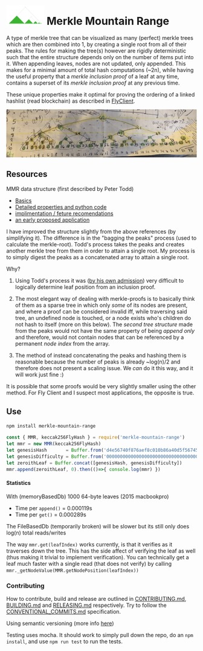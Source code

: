 # <img src="img/logo.png" alt="alt text" width="100" height="whatever"> Merkle Mountain Range

A type of merkle tree that can be visualized as many (perfect) merkle trees which are then combined into 1, by creating a single root from all of their peaks. The rules for making the tree(s) however are rigidly deterministic such that the entire structure depends only on the number of items put into it. When appending leaves, nodes are not updated, only appended. This makes for a minimal amount of total hash computations (~2n), while having the useful property that a _merkle inclusion proof_ of a leaf at any time, contains a superset of its _merkle inclusion proof_ at any previous time.

These unique properties make it optimal for proving the ordering of a linked hashlist (read blockchain) as described in [FlyClient](https://www.youtube.com/watch?v=BPNs9EVxWrA).


![alt text](img/mmr.jpg "Logo Title Text 1")


## Resources 

MMR data structure (first described by Peter Todd)
 
 - [Basics](https://github.com/opentimestamps/opentimestamps-server/blob/master/doc/merkle-mountain-range.md)
 - [Detailed properties and python code](https://github.com/proofchains/python-proofmarshal/blob/master/proofmarshal/mmr.py)
 - [implimentation / feture recomendations](https://github.com/mimblewimble/grin/blob/master/doc/mmr.md)
 - [an early proposed application](https://lists.linuxfoundation.org/pipermail/bitcoin-dev/2016-May/012715.html)


I have improved the structure slightly from the above references (by simplifying it). The difference is in the "bagging the peaks" process (used to calculate the merkle-root). Todd's process takes the peaks and creates another merkle tree from them in order to attain a single root. My process is to simply digest the peaks as a concatenated array to attain a single root.

Why?

1. Using Todd's process it was ([by his own admission](https://github.com/proofchains/python-proofmarshal/blob/master/proofmarshal/mmr.py#L139)) very difficult to logically determine leaf position from an inclusion proof.

2. The most elegant way of dealing with merkle-proofs is to basically think of them as a sparse tree in which only _some_ of its nodes are present, and where a proof can be considered invalid iff, while traversing said tree, an undefined node is touched, or a node exists who's children do not hash to itself (more on this below). The _second tree structure_ made from the peaks would not have the same property of being _append only_ and therefore, would not contain nodes that can be referenced by a permanent _node index_ from the array.

3. The method of instead concatenating the peaks and hashing them is reasonable because the number of peaks is already ~log(n)/2 and therefore does not present a scaling issue. We _can_ do it this way, and it will work just fine :)

It is possible that some proofs would be very slightly smaller using the other method. For Fly Client and I suspect most applications, the opposite is true.

## Use

```
npm install merkle-mountain-range
```

```javascript
const { MMR, keccak256FlyHash } = require('merkle-mountain-range')
let mmr = new MMR(keccak256FlyHash)
let genesisHash       = Buffer.from('d4e56740f876aef8c010b86a40d5f56745a118d0906a34e69aec8c0db1cb8fa3','hex')
let genesisDifficulty = Buffer.from('0000000000000000000000000000000000000000000000000000000400000000','hex')
let zeroithLeaf = Buffer.concat([genesisHash, genesisDifficulty])
mmr.append(zeroithLeaf, 0).then(()=>{ console.log(mmr) })
```

#### Statistics

With (memoryBasedDb) 1000 64-byte leaves (2015 macbookpro)
 - Time per `append()` =  0.000119s
 - Time per `get()` =  0.000289s

The FileBasedDb (temporarily broken) will be slower but its still only does log(n) total reads/writes

The way `mmr.get(leafIndex)` works currently, is that it verifies as it traverses down the tree. This has the side affect of verifying the leaf as well (thus making it trivial to implement verification). You can technically get a leaf much faster with a single read (that does not verify) by calling `mmr._getNodeValue(MMR.getNodePosition(leafIndex))`

### Contributing

How to contribute, build and release are outlined in [CONTRIBUTING.md](https://github.com/zmitton/pristine/blob/master/CONTRIBUTING.md), [BUILDING.md](https://github.com/zmitton/pristine/blob/master/BUILDING.md) and [RELEASING.md](https://github.com/zmitton/pristine/blob/master/RELEASING.md) respectively. Try to follow the [CONVENTIONAL_COMMITS.md](https://github.com/zmitton/pristine/blob/master/CONVENTIONAL_COMMITS.md) specification.

Using semantic versioning (more info [here](https://github.com/zmitton/pristine/blob/master/VERSIONING.md))

Testing uses mocha. It should work to simply pull down the repo, do an `npm install`, and use `npm run test` to run the tests.
